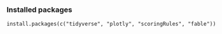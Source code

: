 ### Installed packages

```{r}
install.packages(c("tidyverse", "plotly", "scoringRules", "fable"))
```